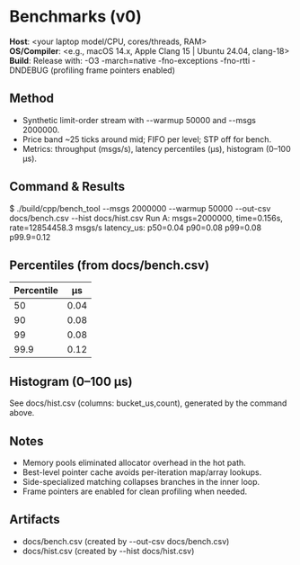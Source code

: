 # Benchmarks (v0)

**Host**: <your laptop model/CPU, cores/threads, RAM>  
**OS/Compiler**: <e.g., macOS 14.x, Apple Clang 15 | Ubuntu 24.04, clang-18>  
**Build**: Release with: -O3 -march=native -fno-exceptions -fno-rtti -DNDEBUG (profiling frame pointers enabled)

## Method
- Synthetic limit-order stream with --warmup 50000 and --msgs 2000000.
- Price band ~25 ticks around mid; FIFO per level; STP off for bench.
- Metrics: throughput (msgs/s), latency percentiles (µs), histogram (0–100 µs).

## Command & Results
$ ./build/cpp/bench_tool --msgs 2000000 --warmup 50000 --out-csv docs/bench.csv --hist docs/hist.csv
Run A:
msgs=2000000, time=0.156s, rate=12854458.3 msgs/s
latency_us: p50=0.04 p90=0.08 p99=0.08 p99.9=0.12

## Percentiles (from docs/bench.csv)
Percentile | µs
---------- | ---
50         | 0.04
90         | 0.08
99         | 0.08
99.9       | 0.12

## Histogram (0–100 µs)
See docs/hist.csv (columns: bucket_us,count), generated by the command above.

## Notes
- Memory pools eliminated allocator overhead in the hot path.
- Best-level pointer cache avoids per-iteration map/array lookups.
- Side-specialized matching collapses branches in the inner loop.
- Frame pointers are enabled for clean profiling when needed.

## Artifacts
- docs/bench.csv   (created by --out-csv docs/bench.csv)
- docs/hist.csv    (created by --hist docs/hist.csv)